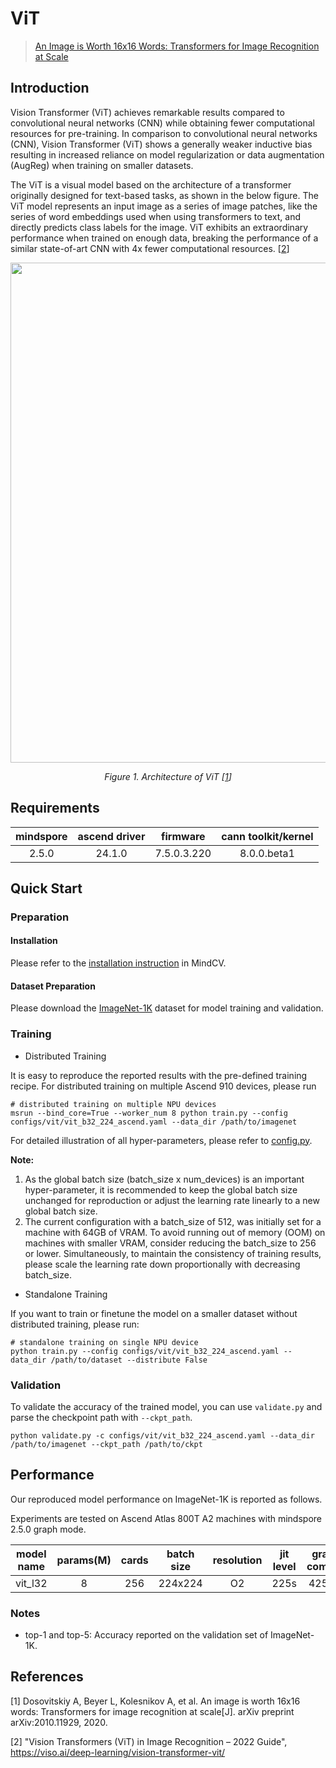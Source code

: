 # ViT

<!--- Guideline: use url linked to abstract in ArXiv instead of PDF for fast loading.  -->

> [ An Image is Worth 16x16 Words: Transformers for Image Recognition at Scale](https://arxiv.org/abs/2010.11929)



## Introduction

<!--- Guideline: Introduce the model and architectures. Cite if you use/adopt paper explanation from others. -->

Vision Transformer (ViT) achieves remarkable results compared to convolutional neural networks (CNN) while obtaining
fewer computational resources for pre-training. In comparison to convolutional neural networks (CNN), Vision
Transformer (ViT) shows a generally weaker inductive bias resulting in increased reliance on model regularization or
data augmentation (AugReg) when training on smaller datasets.

The ViT is a visual model based on the architecture of a transformer originally designed for text-based tasks, as shown
in the below figure. The ViT model represents an input image as a series of image patches, like the series of word
embeddings used when using transformers to text, and directly predicts class labels for the image. ViT exhibits an
extraordinary performance when trained on enough data, breaking the performance of a similar state-of-art CNN with 4x
fewer computational resources. [[2](#references)]

<!--- Guideline: If an architecture table/figure is available in the paper, put one here and cite for intuitive illustration. -->

<p align="center">
  <img src="https://user-images.githubusercontent.com/8156835/210041797-6576b2f4-3d77-41d9-b5f0-16fed3f261d8.png" width=800 />
</p>
<p align="center">
  <em> Figure 1. Architecture of ViT [<a href="#references">1</a>] </em>
</p>

## Requirements
| mindspore | ascend driver |  firmware   | cann toolkit/kernel |
| :-------: |:-------------:| :---------: |:-------------------:|
|   2.5.0   |   24.1.0      | 7.5.0.3.220 |     8.0.0.beta1     |



## Quick Start

### Preparation

#### Installation

Please refer to the [installation instruction](https://mindspore-lab.github.io/mindcv/installation/) in MindCV.

#### Dataset Preparation

Please download the [ImageNet-1K](https://www.image-net.org/challenges/LSVRC/2012/index.php) dataset for model training
and validation.

### Training

<!--- Guideline: Avoid using shell script in the command line. Python script preferred. -->

* Distributed Training

It is easy to reproduce the reported results with the pre-defined training recipe. For distributed training on multiple
Ascend 910 devices, please run

```shell
# distributed training on multiple NPU devices
msrun --bind_core=True --worker_num 8 python train.py --config configs/vit/vit_b32_224_ascend.yaml --data_dir /path/to/imagenet
```



For detailed illustration of all hyper-parameters, please refer
to [config.py](https://github.com/mindspore-lab/mindcv/blob/main/config.py).

**Note:**

1) As the global batch size  (batch_size x num_devices) is an important hyper-parameter, it is recommended to keep the
   global batch size unchanged for reproduction or adjust the learning rate linearly to a new global batch size.
2) The current configuration with a batch_size of 512, was initially set for a machine with 64GB of VRAM. To avoid
   running out of memory (OOM) on machines with smaller VRAM, consider reducing the batch_size to 256 or lower.
   Simultaneously, to maintain the consistency of training results, please scale the learning rate down proportionally
   with decreasing batch_size.

* Standalone Training

If you want to train or finetune the model on a smaller dataset without distributed training, please run:

```shell
# standalone training on single NPU device
python train.py --config configs/vit/vit_b32_224_ascend.yaml --data_dir /path/to/dataset --distribute False
```

### Validation

To validate the accuracy of the trained model, you can use `validate.py` and parse the checkpoint path
with `--ckpt_path`.

```
python validate.py -c configs/vit/vit_b32_224_ascend.yaml --data_dir /path/to/imagenet --ckpt_path /path/to/ckpt
```

## Performance

Our reproduced model performance on ImageNet-1K is reported as follows.

Experiments are tested on Ascend Atlas 800T A2 machines with mindspore 2.5.0 graph mode.

| model name |  params(M)   |  cards  |  batch size  |  resolution  |  jit level  |  graph compile  |  ms/step  |   img/s   |  acc@top1  |  acc@top5  |                                               recipe                                               |                                                  weight                                                   |
|:----------:|:------------:|:-------:|:------------:|:------------:|:-----------:|:---------------:|:---------:|:---------:|:----------:|:----------:|:--------------------------------------------------------------------------------------------------:|:---------------------------------------------------------------------------------------------------------:|
|  vit_l32   | 8     | 256        | 224x224    | O2        | 225s          | 425.36  | 4814.75 | 74.63    | 92.21    | [yaml](https://github.com/mindspore-lab/mindcv/blob/main/configs/vit/vit_l32_224_ascend.yaml)             | [weights](https://download-mindspore.osinfra.cn/toolkits/mindcv/vit/vit_l_32_224-e0039f16-910v2.ckpt)             |


### Notes

- top-1 and top-5: Accuracy reported on the validation set of ImageNet-1K.

## References

<!--- Guideline: Citation format GB/T 7714 is suggested. -->

[1] Dosovitskiy A, Beyer L, Kolesnikov A, et al. An image is worth 16x16 words: Transformers for image recognition at
scale[J]. arXiv preprint arXiv:2010.11929, 2020.

[2] "Vision Transformers (ViT) in Image Recognition – 2022 Guide", https://viso.ai/deep-learning/vision-transformer-vit/
